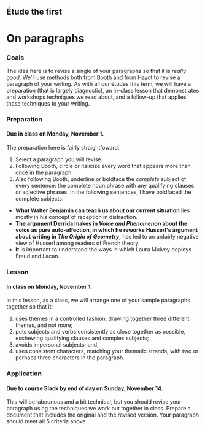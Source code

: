## Étude the first
# On paragraphs

### Goals
The idea here is to revise a single of your paragraphs so that it is _really good_. We'll use methods both from Booth and from Hayot to revise a paragraph of your writing. As with all our études this term, we will have a preparation (that is largely diagnostic), an in-class lesson that demonstrates and workshops techniques we read about, and a follow-up that applies those techniques to your writing.

### Preparation
#### Due in class on Monday, November 1.
The preparation here is fairly straightfoward:
1. Select a paragraph you will revise.
2. Following Booth, circle or italicize every word that appears more than once in the paragraph.
3. Also following Booth, underline or boldface the _complete_ subject of every sentence: the complete noun phrase with any qualifying clauses or adjective phrases. In the following sentences, I have boldfaced the complete subjects:
  * **What Walter Benjamin can teach us about our current situation** lies mostly in his concept of reception in distraction.
  * **The argument Derrida makes in _Voice and Phenomenon_ about the voice as pure auto-affection, in which he reworks Husserl's argument about writing in _The Origin of Geometry_,** has led to an unfairly negative view of Husserl among readers of French theory.
  * **It** is important to understand the ways in which Laura Mulvey deploys Freud and Lacan.

### Lesson 
#### In class on Monday, November 1.
In this lesson, as a class, we will arrange one of your sample paragraphs together so that it: 
1. uses themes in a controlled fashion, drawing together three different themes, and not more; 
2. puts subjects and verbs consistently as close together as possible, eschewing qualifying clauses and complex subjects; 
3. avoids impersonal subjects; and,
4. uses consistent characters, matching your thematic strands, with two or perhaps three characters in the paragraph.

### Application
#### Due to course Slack by end of day on Sunday, November 14.
This will be labourious and a bit technical, but you should revise your paragraph using the techniques we work out together in class. Prepare a document that includes the original and the revised version. Your paragraph should meet all 5 criteria above.
